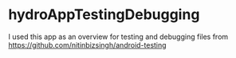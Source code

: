 # hydroAppTestingDebugging
I used this app as an overview for testing and debugging
files from https://github.com/nitinbizsingh/android-testing
